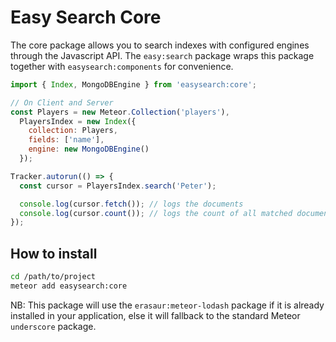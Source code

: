 Easy Search Core
=====================

The core package allows you to search indexes with configured engines through the Javascript API. The `easy:search` package wraps this package together with `easysearch:components` for convenience.

```javascript
import { Index, MongoDBEngine } from 'easysearch:core';

// On Client and Server
const Players = new Meteor.Collection('players'),
  PlayersIndex = new Index({
    collection: Players,
    fields: ['name'],
    engine: new MongoDBEngine()
  });

Tracker.autorun(() => {
  const cursor = PlayersIndex.search('Peter');

  console.log(cursor.fetch()); // logs the documents
  console.log(cursor.count()); // logs the count of all matched documents
});
```

## How to install

```sh
cd /path/to/project
meteor add easysearch:core
```

NB: This package will use the `erasaur:meteor-lodash` package if it is already installed in your application, else it will fallback to the standard Meteor `underscore` package.
